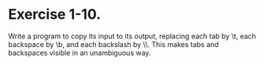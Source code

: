 # Exercise 1-10.

Write a program to copy its input to its output, replacing each tab by \t, each backspace by \b, and each backslash by \\\\. This makes tabs and backspaces visible in an unambiguous way.